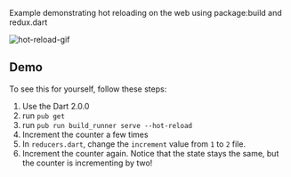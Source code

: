 Example demonstrating hot reloading on the web using package:build and
redux.dart

![hot-reload-gif](https://media.giphy.com/media/KyGlZei1Qe6oqPydm4/giphy.gif)

## Demo

To see this for yourself, follow these steps:

1. Use the Dart 2.0.0
2. run `pub get`
3. run `pub run build_runner serve --hot-reload`
4. Increment the counter a few times
5. In `reducers.dart`, change the `increment` value from `1` to `2`
file.
6. Increment the counter again. Notice that the state stays the same, but the
counter is incrementing by two!